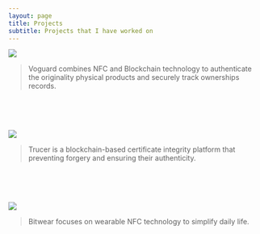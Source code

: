 ```yaml
---
layout: page
title: Projects
subtitle: Projects that I have worked on
---
```



[![](https://i.imgur.com/Lg0JbhM.png)](https://voguard-preview.vercel.app/)
>Voguard combines NFC and Blockchain technology to authenticate the originality physical products and securely track ownerships records.
<br />
<br />
<br />

[![](https://i.imgur.com/DGUrSoJ.png)](https://trucer.vercel.app/)
>Trucer is a blockchain-based certificate integrity platform that preventing forgery and ensuring their authenticity.
<br />
<br />
<br />

[![](https://i.imgur.com/pBTDI4j.png)](https://bitwear.store)
>Bitwear focuses on wearable NFC technology to simplify daily life.


